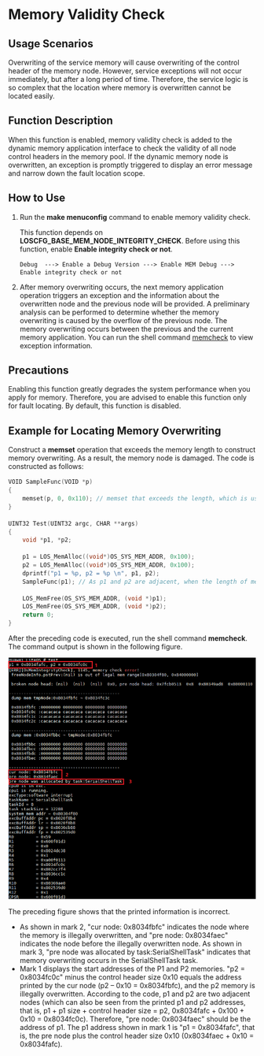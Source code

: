 # Memory Validity Check<a name="EN-US_TOPIC_0312244438"></a>

## Usage Scenarios<a name="en-us_topic_0175230365_section112041842161114"></a>

Overwriting of the service memory will cause overwriting of the control header of the memory node. However, service exceptions will not occur immediately, but after a long period of time. Therefore, the service logic is so complex that the location where memory is overwritten cannot be located easily.

## Function Description<a name="en-us_topic_0175230365_section46400139155028"></a>

When this function is enabled, memory validity check is added to the dynamic memory application interface to check the validity of all node control headers in the memory pool. If the dynamic memory node is overwritten, an exception is promptly triggered to display an error message and narrow down the fault location scope.

## How to Use<a name="en-us_topic_0175230365_section300741316138"></a>

1.  Run the  **make menuconfig**  command to enable memory validity check.

    This function depends on  **LOSCFG\_BASE\_MEM\_NODE\_INTEGRITY\_CHECK**. Before using this function, enable  **Enable integrity check or not**.

    ```
    Debug  ---> Enable a Debug Version ---> Enable MEM Debug ---> Enable integrity check or not
    ```

2.  After memory overwriting occurs, the next memory application operation triggers an exception and the information about the overwritten node and the previous node will be provided. A preliminary analysis can be performed to determine whether the memory overwriting is caused by the overflow of the previous node. The memory overwriting occurs between the previous and the current memory application. You can run the shell command  [memcheck](/shell/doc_en/memcheck.md)  to view exception information.

## Precautions<a name="en-us_topic_0175230365_section4175643316212"></a>

Enabling this function greatly degrades the system performance when you apply for memory. Therefore, you are advised to enable this function only for fault locating. By default, this function is disabled.

## Example for Locating Memory Overwriting<a name="en-us_topic_0175230365_section18827202214589"></a>

Construct a  **memset**  operation that exceeds the memory length to construct memory overwriting. As a result, the memory node is damaged. The code is constructed as follows:

```c
VOID SampleFunc(VOID *p)
{
    memset(p, 0, 0x110); // memset that exceeds the length, which is used to construct memory overwriting
}

UINT32 Test(UINT32 argc, CHAR **args)
{
    void *p1, *p2;

    p1 = LOS_MemAlloc((void*)OS_SYS_MEM_ADDR, 0x100);
    p2 = LOS_MemAlloc((void*)OS_SYS_MEM_ADDR, 0x100);
    dprintf("p1 = %p, p2 = %p \n", p1, p2);
    SampleFunc(p1); // As p1 and p2 are adjacent, when the length of memset exceeds the memory size of p1, memory overwriting occurs on p2.

    LOS_MemFree(OS_SYS_MEM_ADDR, (void *)p1);
    LOS_MemFree(OS_SYS_MEM_ADDR, (void *)p2);
    return 0;
}
```

After the preceding code is executed, run the shell command  **memcheck**. The command output is shown in the following figure.

![](figures/run_memcheck.png)

The preceding figure shows that the printed information is incorrect.

-   As shown in mark 2, "cur node: 0x8034fbfc" indicates the node where the memory is illegally overwritten, and "pre node: 0x8034faec" indicates the node before the illegally overwritten node. As shown in mark 3, "pre node was allocated by task:SerialShellTask" indicates that memory overwriting occurs in the SerialShellTask task.
-   Mark 1 displays the start addresses of the P1 and P2 memories. "p2 = 0x8034fc0c" minus the control header size 0x10 equals the address printed by the cur node \(p2 – 0x10 = 0x8034fbfc\), and the p2 memory is illegally overwritten. According to the code, p1 and p2 are two adjacent nodes \(which can also be seen from the printed p1 and p2 addresses, that is, p1 + p1 size + control header size = p2, 0x8034fafc + 0x100 + 0x10 = 0x8034fc0c\). Therefore, "pre node: 0x8034faec" should be the address of p1. The p1 address shown in mark 1 is "p1 = 0x8034fafc", that is, the pre node plus the control header size 0x10 \(0x8034faec + 0x10 = 0x8034fafc\).


